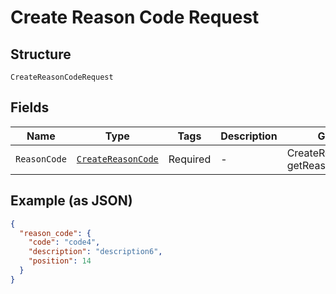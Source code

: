 
# Create Reason Code Request

## Structure

`CreateReasonCodeRequest`

## Fields

| Name | Type | Tags | Description | Getter | Setter |
|  --- | --- | --- | --- | --- | --- |
| `ReasonCode` | [`CreateReasonCode`](../../doc/models/create-reason-code.md) | Required | - | CreateReasonCode getReasonCode() | setReasonCode(CreateReasonCode reasonCode) |

## Example (as JSON)

```json
{
  "reason_code": {
    "code": "code4",
    "description": "description6",
    "position": 14
  }
}
```

